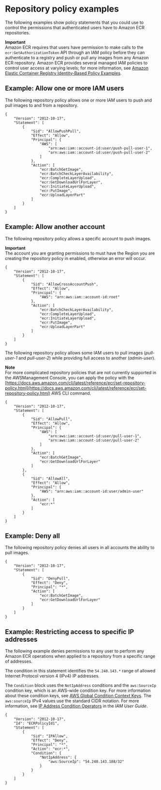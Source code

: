# Repository policy examples<a name="repository-policy-examples"></a>

The following examples show policy statements that you could use to control the permissions that authenticated users have to Amazon ECR repositories\.

**Important**  
Amazon ECR requires that users have permission to make calls to the `ecr:GetAuthorizationToken` API through an IAM policy before they can authenticate to a registry and push or pull any images from any Amazon ECR repository\. Amazon ECR provides several managed IAM policies to control user access at varying levels; for more information, see [Amazon Elastic Container Registry Identity\-Based Policy Examples](security_iam_id-based-policy-examples.md)\.

## Example: Allow one or more IAM users<a name="IAM_within_account"></a>

The following repository policy allows one or more IAM users to push and pull images to and from a repository\.

```
{
    "Version": "2012-10-17",
    "Statement": [
        {
            "Sid": "AllowPushPull",
            "Effect": "Allow",
            "Principal": {
                "AWS": [
                    "arn:aws:iam::account-id:user/push-pull-user-1",
                    "arn:aws:iam::account-id:user/push-pull-user-2"
                ]
            },
            "Action": [
                "ecr:BatchGetImage",
                "ecr:BatchCheckLayerAvailability",
                "ecr:CompleteLayerUpload",
                "ecr:GetDownloadUrlForLayer",
                "ecr:InitiateLayerUpload",
                "ecr:PutImage",
                "ecr:UploadLayerPart"
            ]
        }
    ]
}
```

## Example: Allow another account<a name="IAM_allow_other_accounts"></a>

The following repository policy allows a specific account to push images\.

**Important**  
The account you are granting permissions to must have the Region you are creating the repository policy in enabled, otherwise an error will occur\.

```
{
    "Version": "2012-10-17",
    "Statement": [
        {
            "Sid": "AllowCrossAccountPush",
            "Effect": "Allow",
            "Principal": {
                "AWS": "arn:aws:iam::account-id:root"
            },
            "Action": [
                "ecr:BatchCheckLayerAvailability",
                "ecr:CompleteLayerUpload",
                "ecr:InitiateLayerUpload",
                "ecr:PutImage",
                "ecr:UploadLayerPart"
            ]
        }
    ]
}
```

The following repository policy allows some IAM users to pull images \(*pull\-user\-1* and *pull\-user\-2*\) while providing full access to another \(*admin\-user*\)\.

**Note**  
For more complicated repository policies that are not currently supported in the AWSManagement Console, you can apply the policy with the [https://docs.aws.amazon.com/cli/latest/reference/ecr/set-repository-policy.html](https://docs.aws.amazon.com/cli/latest/reference/ecr/set-repository-policy.html) AWS CLI command\.

```
{
    "Version": "2012-10-17",
    "Statement": [
        {
            "Sid": "AllowPull",
            "Effect": "Allow",
            "Principal": {
                "AWS": [
                    "arn:aws:iam::account-id:user/pull-user-1",
                    "arn:aws:iam::account-id:user/pull-user-2"
                ]
            },
            "Action": [
                "ecr:BatchGetImage",
                "ecr:GetDownloadUrlForLayer"
            ]
        },
        {
            "Sid": "AllowAll",
            "Effect": "Allow",
            "Principal": {
                "AWS": "arn:aws:iam::account-id:user/admin-user"
            },
            "Action": [
                "ecr:*"
            ]
        }
    ]
}
```

## Example: Deny all<a name="IAM_deny_all"></a>

The following repository policy denies all users in all accounts the ability to pull images\.

```
{
    "Version": "2012-10-17",
    "Statement": [
        {
            "Sid": "DenyPull",
            "Effect": "Deny",
            "Principal": "*",
            "Action": [
                "ecr:BatchGetImage",
                "ecr:GetDownloadUrlForLayer"
            ]
        }
    ]
}
```

## Example: Restricting access to specific IP addresses<a name="IAM_restrict_ip"></a>

The following example denies permissions to any user to perform any Amazon ECR operations when applied to a repository from a specific range of addresses\.

The condition in this statement identifies the `54.240.143.*` range of allowed Internet Protocol version 4 \(IPv4\) IP addresses\.

The `Condition` block uses the `NotIpAddress` conditions and the `aws:SourceIp` condition key, which is an AWS\-wide condition key\. For more information about these condition keys, see [AWS Global Condition Context Keys](https://docs.aws.amazon.com/IAM/latest/UserGuide/reference_policies_condition-keys.html)\. The `aws:sourceIp` IPv4 values use the standard CIDR notation\. For more information, see [IP Address Condition Operators](https://docs.aws.amazon.com/IAM/latest/UserGuide/reference_policies_elements_condition_operators.html#Conditions_IPAddress) in the *IAM User Guide*\.

```
{
    "Version": "2012-10-17",
    "Id": "ECRPolicyId1",
    "Statement": [
        {
            "Sid": "IPAllow",
            "Effect": "Deny",
            "Principal": "*",
            "Action": "ecr:*",
            "Condition": {
                "NotIpAddress": {
                    "aws:SourceIp": "54.240.143.188/32"
                }
            }
        }
    ]
}
```
